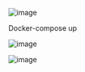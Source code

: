 ![image](https://github.com/iperezgamiz/DIY_ML/assets/144547977/22ad9127-eed4-457b-b463-2d57846d3f1c)

Docker-compose up

![image](https://github.com/iperezgamiz/DIY_ML/assets/144547977/796fd653-abc2-43f5-99ac-c38b4171b37c)

![image](https://github.com/iperezgamiz/DIY_ML/assets/144547977/fdef4069-2fe7-40eb-ac3a-b5655d62d383)




